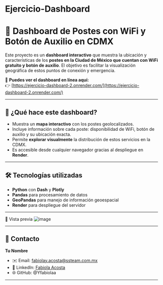 # Ejercicio-Dashboard
# 📡 Dashboard de Postes con WiFi y Botón de Auxilio en CDMX

Este proyecto es un **dashboard interactivo** que muestra la ubicación y características de los **postes en la Ciudad de México que cuentan con WiFi gratuito y botón de auxilio**. El objetivo es facilitar la visualización geográfica de estos puntos de conexión y emergencia.

🔗 **Puedes ver el dashboard en línea aquí:**  
👉 [https://ejercicio-dashboard-2.onrender.com/](https://ejercicio-dashboard-2.onrender.com/)

---

## 🚀 ¿Qué hace este dashboard?

- Muestra un **mapa interactivo** con los postes geolocalizados.
- Incluye información sobre cada poste: disponibilidad de WiFi, botón de auxilio y su ubicación exacta.
- Permite **explorar visualmente** la distribución de estos servicios en la CDMX.
- Es accesible desde cualquier navegador gracias al despliegue en **Render**.

---

## 🛠️ Tecnologías utilizadas

- **Python** con **Dash** y **Plotly**
- **Pandas** para procesamiento de datos
- **GeoPandas** para manejo de información geoespacial
- **Render** para despliegue del servidor


-----------
👀 Vista previa
![image](https://github.com/user-attachments/assets/d3ada289-6b5a-4369-9b3f-fcacba18b206)

--------
## 📧 Contacto  
**Tu Nombre**  
- ✉️ Email: fabiolay.acosta@ssteam.com.mx
- 🔗 LinkedIn: [Fabiola Acosta]( https://www.linkedin.com/in/yetlanetzi-fabiola-a-b94a942a4?utm_source=share&utm_campaign=share_via&utm_content=profile&utm_medium=android_app)
- 🌐 GitHub: @Yfabiolaa

---

